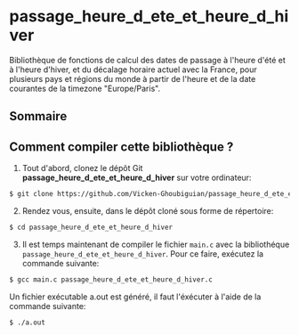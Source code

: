 # passage_heure_d_ete_et_heure_d_hiver

Bibliothèque de fonctions de calcul des dates de passage à l'heure d'été et à l'heure d'hiver, et du décalage horaire actuel avec la France, pour plusieurs pays et régions du monde à partir de l'heure et de la date courantes de la timezone "Europe/Paris".

## Sommaire

## Comment compiler cette bibliothèque ?

1. Tout d'abord, clonez le dépôt Git __passage_heure_d_ete_et_heure_d_hiver__ sur votre ordinateur:
  ```bash
  $ git clone https://github.com/Vicken-Ghoubiguian/passage_heure_d_ete_et_heure_d_hiver
  ```

2. Rendez vous, ensuite, dans le dépôt cloné sous forme de répertoire:
  ```bash
  $ cd passage_heure_d_ete_et_heure_d_hiver
  ```

3. Il est temps maintenant de compiler le fichier ```main.c``` avec la bibliothéque ```passage_heure_d_ete_et_heure_d_hiver```.
  Pour ce faire, exécutez la commande suivante:
  ```bash
  $ gcc main.c passage_heure_d_ete_et_heure_d_hiver.c
  ```

Un fichier exécutable a.out est généré, il faut l'éxécuter à l'aide de la commande suivante:
```bash
$ ./a.out
```

